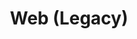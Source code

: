---
permalink: false
hideInSitemap: true
tags: level2
key: legacy_it
title: Web (Legacy)
redirect: /it/design-system/legacy/overview/
parent: designsystem_it
order: 6
eleventyExcludeFromCollections: true
---